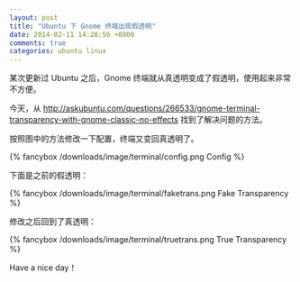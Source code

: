 ```yaml
---
layout: post
title: "Ubuntu 下 Gnome 终端出现假透明"
date: 2014-02-11 14:28:56 +0800
comments: true
categories: ubuntu linux
---
```

某次更新过 Ubuntu 之后，Gnome 终端就从真透明变成了假透明，使用起来非常不方便。

今天，从 <http://askubuntu.com/questions/266533/gnome-terminal-transparency-with-gnome-classic-no-effects> 找到了解决问题的方法。

<!-- more -->

按照图中的方法修改一下配置，终端又变回真透明了。

{% fancybox /downloads/image/terminal/config.png Config %}

下面是之前的假透明：

{% fancybox /downloads/image/terminal/faketrans.png Fake Transparency %}

修改之后回到了真透明：

{% fancybox /downloads/image/terminal/truetrans.png True Transparency %}

Have a nice day！